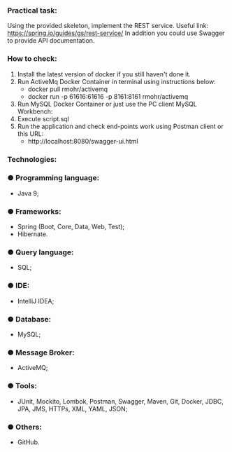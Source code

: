 ### Practical task:
Using the provided skeleton, implement the REST service.
Useful link: https://spring.io/guides/gs/rest-service/
In addition you could use Swagger to provide API documentation.
  
  
  
### How to check:
1. Install the latest version of docker if you still haven't done it.
2. Run ActiveMq Docker Container in terminal using instructions below:
   - docker pull rmohr/activemq
   - docker run -p 61616:61616 -p 8161:8161 rmohr/activemq
3. Run MySQL Docker Container or just use the PC client MySQL Workbench:
4. Execute script.sql
5. Run the application and check end-points work using Postman client or this URL:
   - http://localhost:8080/swagger-ui.html
  
  
  
### Technologies:
### ● Programming language: 
   - Java 9;
### ● Frameworks:
   - Spring (Boot, Core, Data, Web, Test);
   - Hibernate.
### ● Query language: 
   - SQL;
### ● IDE: 
   - IntelliJ IDEA;
### ● Database:
   - MySQL;
### ● Message Broker:
   - ActiveMQ;
### ● Tools: 
   - JUnit, Mockito, Lombok, Postman, Swagger, Maven, Git, Docker, JDBC, JPA, JMS, HTTPs, XML, YAML, JSON;
### ● Others: 
   - GitHub.
